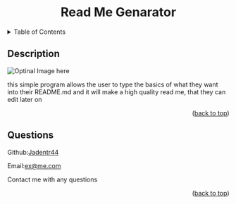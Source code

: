 <h1 id="top" align="center">Read Me Genarator</h1>

<details>
<summary>Table of Contents</summary>
<ul>
   <li><a href="#Description">Description</a></li>
   <li><a href="#Questions">Questions</a></li>
</ul>
</details>

<div id="Description">
<h2>Description</h2>

![Optinal Image here](path/to/file)

this simple program allows the user to type the basics of what they want into their README.md and it will make a high quality read me, that they can edit later on
<p align="right">(<a href="#top">back to top</a>)</p>
</div>

<div id="Questions">
<h2>Questions</h2>

Github:[Jadentr44](https://github.com/Jadentr44)

Email:ex@me.com

Contact me with any questions
<p align="right">(<a href="#top">back to top</a>)</p>
</div>
